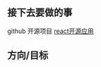 ## 接下去要做的事
github
开源项目
[react开源应用](https://cloud.tencent.com/developer/article/2177562?areaSource=106000.12&traceId=gPQmTpuzSTXZ66tUYYCDU)
## 方向/目标

